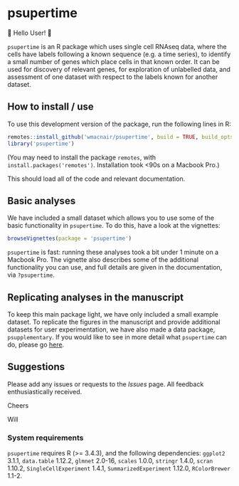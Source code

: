 # psupertime

:wave: Hello User! :wave:

`psupertime` is an R package which uses single cell RNAseq data, where the cells have labels following a known sequence (e.g. a time series), to identify a small number of genes which place cells in that known order. It can be used for discovery of relevant genes, for exploration of unlabelled data, and assessment of one dataset with respect to the labels known for another dataset.


## How to install / use

To use this development version of the package, run the following lines in R:
```R
remotes::install_github('wmacnair/psupertime', build = TRUE, build_opts = c("--no-resave-data", "--no-manual"))
library('psupertime')
```
(You may need to install the package `remotes`, with `install.packages('remotes')`. Installation took <90s on a Macbook Pro.)

This should load all of the code and relevant documentation. 

## Basic analyses

We have included a small dataset which allows you to use some of the basic functionality in `psupertime`. To do this, have a look at the vignettes:
```R
browseVignettes(package = 'psupertime')
```
`psupertime` is fast: running these analyses took a bit under 1 minute on a Macbook Pro. 
The vignette also describes some of the additional functionality you can use, and full details are given in the documentation, via ```?psupertime```.


## Replicating analyses in the manuscript

To keep this main package light, we have only included a small example dataset. To replicate the figures in the manuscript and provide additional datasets for user experimentation, we have also made a data package, `psupplementary`. If you would like to see in more detail what `psupertime` can do, please go [here](https://github.com/wmacnair/psupplementary).


## Suggestions

Please add any issues or requests to the _Issues_ page. All feedback enthusiastically received.

Cheers

Will




### System requirements

`psupertime` requires R (>= 3.4.3), and the following dependencies: `ggplot2` 3.1.1, `data.table` 1.12.2, `glmnet` 2.0-16, `scales` 1.0.0, `stringr` 1.4.0, `scran` 1.10.2, `SingleCellExperiment` 1.4.1, `SummarizedExperiment` 1.12.0, `RColorBrewer` 1.1-2.

